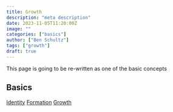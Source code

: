 ```yaml
---
title: Growth
description: "meta description"
date: 2023-11-05T11:20:00Z
image: ""
categories: ["basics"]
author: ["Ben Schultz"]
tags: ["growth"]
draft: true
---
```


This page is going to be re-written as one of the basic concepts

## Basics

[Identity](./identity)
[Formation](./formation)
[Growth](./growth)

